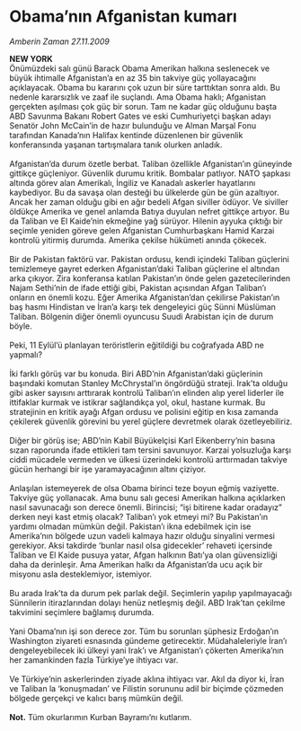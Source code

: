 # Obama’nın Afganistan kumarı

*Amberin Zaman 27.11.2009*

<div class="taraf_structure_2col_1zq">
<div class="margen_n">



 <p><b>NEW YORK</b> <br/>Önümüzdeki salı günü Barack Obama Amerikan halkına seslenecek ve büyük ihtimalle Afganistan’a en az 35 bin takviye güç yollayacağını açıklayacak. Obama bu kararını çok uzun bir süre tarttıktan sonra aldı. Bu nedenle kararsızlık ve zaaf ile suçlandı. Ama Obama haklı; Afganistan gerçekten aşılması çok güç bir sorun. Tam ne kadar güç olduğunu başta ABD Savunma Bakanı Robert Gates ve eski Cumhuriyetçi başkan adayı Senatör John McCain’in de hazır bulunduğu ve Alman Marşal Fonu tarafından Kanada’nın Halifax kentinde düzenlenen bir güvenlik konferansında yaşanan tartışmalara tanık olurken anladık. <br/><br/>Afganistan’da durum özetle berbat. Taliban özellikle Afganistan’ın güneyinde gittikçe güçleniyor. Güvenlik durumu kritik. Bombalar patlıyor. NATO şapkası altında görev alan Amerikalı, İngiliz ve Kanadalı askerler hayatlarını kaybediyor. Bu da savaşa olan desteği bu ülkelerde gün be gün azaltıyor. Ancak her zaman olduğu gibi en ağır bedeli Afgan siviller ödüyor. Ve siviller öldükçe Amerika ve genel anlamda Batıya duyulan nefret gittikçe artıyor. Bu da Taliban ve El Kaide’nin ekmeğine yağ sürüyor. Hilenin ayyuka çıktığı bir seçimle yeniden göreve gelen Afganistan Cumhurbaşkanı Hamid Karzai kontrolü yitirmiş durumda. Amerika çekilse hükümeti anında çökecek. <br/><br/>Bir de Pakistan faktörü var. Pakistan ordusu, kendi içindeki Taliban güçlerini temizlemeye gayret ederken Afganistan’daki Taliban güçlerine el altından arka çıkıyor. Zira konferansa katılan Pakistan’ın önde gelen gazetecilerinden Najam Sethi’nin de ifade ettiği gibi, Pakistan açısından Afgan Taliban’ı onların en önemli kozu. Eğer Amerika Afganistan’dan çekilirse Pakistan’ın baş hasmı Hindistan ve İran’a karşı tek dengeleyici güç Sünni Müslüman Taliban. Bölgenin diğer önemli oyuncusu Suudi Arabistan için de durum böyle. <br/><br/>Peki, 11 Eylül’ü planlayan teröristlerin eğitildiği bu coğrafyada ABD ne yapmalı? <br/><br/>İki farklı görüş var bu konuda. Biri ABD’nin Afganistan’daki güçlerinin başındaki komutan Stanley McChrystal’ın öngördüğü strateji. Irak’ta olduğu gibi asker sayısını arttırarak kontrolü Taliban’ın elinden alıp yerel liderler ile ittifaklar kurmak ve istikrar sağlandıkça yol, okul, hastane kurmak. Bu stratejinin en kritik ayağı Afgan ordusu ve polisini eğitip en kısa zamanda çekilerek güvenlik görevini bu yerel güçlere devretmek olarak özetleyebiliriz. <br/><br/>Diğer bir görüş ise; ABD’nin Kabil Büyükelçisi Karl Eikenberry’nin basına sızan raporunda ifade ettikleri tam tersini savunuyor. Karzai yolsuzluğa karşı ciddi mücadele vermeden ve ülkesi üzerindeki kontrolü arttırmadan takviye gücün herhangi bir işe yaramayacağının altını çiziyor. <br/><br/>Anlaşılan istemeyerek de olsa Obama birinci teze boyun eğmiş vaziyette. Takviye güç yollanacak. Ama bunu salı gecesi Amerikan halkına açıklarken nasıl savunacağı son derece önemli. Birincisi; “işi bitirene kadar oradayız” derken neyi kast etmiş olacak? Taliban’ı yok etmeyi mi? Bu Pakistan’ın yardımı olmadan mümkün değil. Pakistan’ı ikna edebilmek için ise Amerika’nın bölgede uzun vadeli kalmaya hazır olduğu sinyalini vermesi gerekiyor. Aksi takdirde ‘bunlar nasıl olsa gidecekler’ rehaveti içersinde Taliban ve El Kaide pusuya yatar, Afgan halkının Batı’ya olan güvensizliği daha da derinleşir. Ama Amerikan halkı da Afganistan’da ucu açık bir misyonu asla desteklemiyor, istemiyor. <br/><br/>Bu arada Irak’ta da durum pek parlak değil. Seçimlerin yapılıp yapılmayacağı Sünnilerin itirazlarından dolayı henüz netleşmiş değil. ABD Irak’tan çekilme takvimini seçimlere bağlamış durumda. <br/><br/>Yani Obama’nın işi son derece zor. Tüm bu sorunları şüphesiz Erdoğan’ın Washington ziyareti esnasında gündeme getirecektir. Müdahaleleriyle İran’ı dengeleyebilecek iki ülkeyi yani Irak’ı ve Afganistan’ı çökerten Amerika’nın her zamankinden fazla Türkiye’ye ihtiyacı var. <br/><br/>Ve Türkiye’nin askerlerinden ziyade aklına ihtiyacı var. Akıl da diyor ki, İran ve Taliban la ‘konuşmadan’ ve Filistin sorununu adil bir biçimde çözmeden bölgede gerçekçi ve kalıcı barış mümkün değil.<b> <br/><br/>Not.</b> Tüm okurlarımın Kurban Bayramı’nı kutlarım.</p>
<br/>
<br/>
<br/>



<br/>


<div id="taraf_not">
</div>

</div>


</div>
